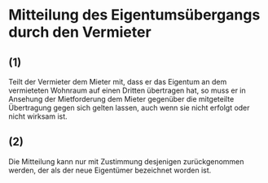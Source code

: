 # Mitteilung des Eigentumsübergangs durch den Vermieter



## (1)

 Teilt der Vermieter dem Mieter mit, dass er das Eigentum an dem vermieteten Wohnraum auf einen Dritten übertragen hat, so muss er in Ansehung der Mietforderung dem Mieter gegenüber die mitgeteilte Übertragung gegen sich gelten lassen, auch wenn sie nicht erfolgt oder nicht wirksam ist.

## (2)

 Die Mitteilung kann nur mit Zustimmung desjenigen zurückgenommen werden, der als der neue Eigentümer bezeichnet worden ist. 

